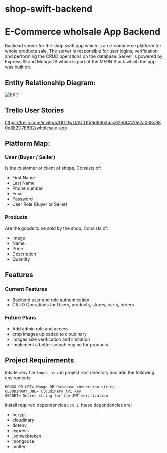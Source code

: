 # shop-swift-backend

# E-Commerce wholsale App Backend 

Backend server for the shop swift app which is an e-commerce platform for whole products sale.
The server is responsible for user logins, verification and performing the CRUD operations on the database.
Server is powered by ExpressJS and MongoDB which is part of the MERN Stack whcih the app was built on.

## Entity Relationship Diagram: 
![ERD](https://github.com/iAliJ/shop-swift-backend/assets/47180374/81e48a28-2fc2-4b77-9fca-fa58f345c1bd)

## Trello User Stories

https://trello.com/invite/b/UtTfIwLI/ATTIf59d66b3dac62e0f4170e2a008c980e8E2D7E8B2/wholesale-app

## Platform Map: 

### User (Buyer / Seller)

Is the customer or client of shops, Consists of: 
* First Name
* Last Name 
* Phone number 
* Email 
* Password
* User Role (Buyer or Seller)

### Products

Are the goods to be sold by the shop, Consists of: 
* Image
* Name
* Price
* Description
* Quantity 

## Features

### Current Features

* Backend user and role authentication
* CRUD Operations for Users, products, stores, carts, orders

### Future Plans

* Add admin role and access
* crop images uploaded to cloudinary
* images size verification and limitation
* implement a better search engine for products

## Project Requirements

Intiate .env file `touch .env` in project root directory and add the following enviroments
```
MONGO_DB_URI= Mongo DB Database connection string
CLOUDINARY_URL= Cloudinary API key
SECRET= Secret string for the JWT verification
```
install required dependencies `npm i`, these dependencies are:
* bcrypt
* cloudinary
* dotenv
* express
* jsonwebtoken
* mongoose
* multer
